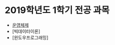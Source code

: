 # 2019학년도 1학기 전공 과목
- [운영체제](https://github.com/KangBokyeong/2019_Spring_OperatingSystem)
- [빅데이터이론]
- [윈도우프로그래밍]
